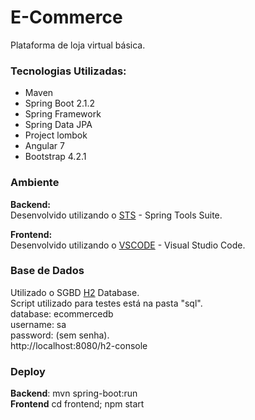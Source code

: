 # E-Commerce

Plataforma de loja virtual básica.

### Tecnologias Utilizadas:
* Maven
* Spring Boot 2.1.2
* Spring Framework
* Spring Data JPA
* Project lombok
* Angular 7
* Bootstrap 4.2.1

### Ambiente

**Backend:**<br/>
Desenvolvido utilizando o [STS](https://spring.io/tools/sts) - Spring Tools Suite.

**Frontend:**<br/>
Desenvolvido utilizando o [VSCODE](https://code.visualstudio.com/) - Visual Studio Code.

### Base de Dados
Utilizado o SGBD [H2](http://www.h2database.com/html/main.html) Database.<br/>
Script utilizado para testes está na pasta "sql".<br/>
database: ecommercedb<br/>
username: sa<br/>
password: (sem senha).<br/>
http://localhost:8080/h2-console <br/>

### Deploy
**Backend**: mvn spring-boot:run<br/>
**Frontend** cd frontend; npm start
